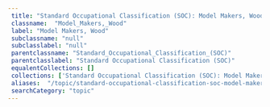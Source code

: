 ```yaml
--- 
 title: "Standard Occupational Classification (SOC): Model Makers, Wood" 
 classname:  "Model_Makers,_Wood" 
 label: "Model Makers, Wood" 
 subclassname: "null" 
 subclasslabel: "null" 
 parentclassname: "Standard_Occupational_Classification_(SOC)" 
 parentclasslabel: "Standard Occupational Classification (SOC)" 
 equalentCollections: [] 
 collections: ['Standard Occupational Classification (SOC): Model Makers, Wood']
 aliases:  "/topic/standard-occupational-classification-soc-model-makers-wood"  
 searchCategory: "topic" 
---
```

